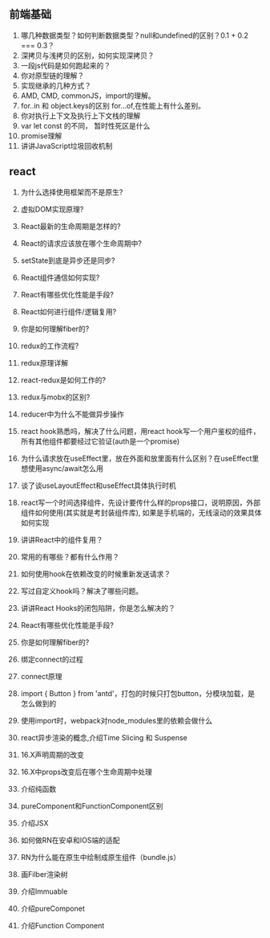 ## 前端基础

1. 哪几种数据类型？如何判断数据类型？null和undefined的区别？0.1 + 0.2 === 0.3？
2. 深拷贝与浅拷贝的区别，如何实现深拷贝？
3. 一段js代码是如何跑起来的？
4. 你对原型链的理解？
5. 实现继承的几种方式？
6. AMD, CMD, commonJS，import的理解。
7. for..in 和 object.keys的区别 for...of,在性能上有什么差别。
8. 你对执行上下文及执行上下文栈的理解
9. var let const 的不同， 暂时性死区是什么
10. promise理解
11. 讲讲JavaScript垃圾回收机制

## react
1. 为什么选择使用框架而不是原生?

2. 虚拟DOM实现原理?

3. React最新的生命周期是怎样的?

4. React的请求应该放在哪个生命周期中?

5. setState到底是异步还是同步?

6. React组件通信如何实现?

7. React有哪些优化性能是手段?

8. React如何进行组件/逻辑复用?

9. 你是如何理解fiber的?

10. redux的工作流程?

11. redux原理详解

12. react-redux是如何工作的?

13. redux与mobx的区别?

14. reducer中为什么不能做异步操作

15. react hook熟悉吗，解决了什么问题，用react hook写一个用户鉴权的组件，所有其他组件都要经过它验证(auth是一个promise)

16. 为什么请求放在useEffect里，放在外面和放里面有什么区别？在useEffect里想使用async/await怎么用

17. 谈了谈useLayoutEffect和useEffect具体执行时机

18. react写一个时间选择组件，先设计要传什么样的props接口，说明原因，外部组件如何使用(其实就是考封装组件库), 如果是手机端的，无线滚动的效果具体如何实现
19. 讲讲React中的组件复用？
20. 常用的有哪些？都有什么作用？
21. 如何使用hook在依赖改变的时候重新发送请求？
22. 写过自定义hook吗？解决了哪些问题。
23. 讲讲React Hooks的闭包陷阱，你是怎么解决的？
24. React有哪些优化性能是手段?
25. 你是如何理解fiber的?
26. 绑定connect的过程
27. connect原理
28. import { Button } from 'antd'，打包的时候只打包button，分模块加载，是怎么做到的
29. 使用import时，webpack对node_modules里的依赖会做什么
30. react异步渲染的概念,介绍Time Slicing 和 Suspense
31. 16.X声明周期的改变
32. 16.X中props改变后在哪个生命周期中处理
33. 介绍纯函数
34. pureComponent和FunctionComponent区别
35. 介绍JSX
36. 如何做RN在安卓和IOS端的适配
37. RN为什么能在原生中绘制成原生组件（bundle.js）
38. 画Filber渲染树
39. 介绍Immuable
40. 介绍pureComponet
41. 介绍Function Component
